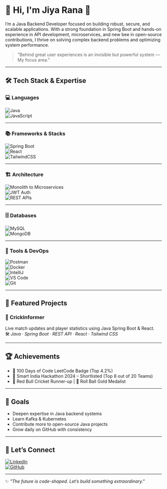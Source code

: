 # 🚀  Hi, I'm Jiya Rana  👋

I’m a Java Backend Developer focused on building robust, secure, and scalable applications. With a strong foundation in Spring Boot and hands-on experience in API development, microservices, and new bee in open-source contributions, I thrive on solving complex backend problems and optimizing system performance.

> "Behind great user experiences is an invisible but powerful system — My focus area."

---

## 🛠️ Tech Stack & Expertise

### 💻 Languages  
![Java](https://img.shields.io/badge/Java-ED8B00?style=for-the-badge&logo=openjdk&logoColor=white)  
![JavaScript](https://img.shields.io/badge/JavaScript-F7DF1E?style=for-the-badge&logo=javascript&logoColor=black)

---

### 📚 Frameworks & Stacks  
![Spring Boot](https://img.shields.io/badge/Spring%20Boot-6DB33F?style=for-the-badge&logo=spring-boot&logoColor=white)  
![React](https://img.shields.io/badge/React-20232A?style=for-the-badge&logo=react&logoColor=61DAFB)  
![TailwindCSS](https://img.shields.io/badge/Tailwind_CSS-38B2AC?style=for-the-badge&logo=tailwind-css&logoColor=white)

---

### 🏗️ Architecture  
![Monolith to Microservices](https://img.shields.io/badge/Monolith→Microservices-blueviolet?style=for-the-badge)  
![JWT Auth](https://img.shields.io/badge/JWT%20Authentication-orange?style=for-the-badge)  
![REST APIs](https://img.shields.io/badge/RESTful%20API-lightgrey?style=for-the-badge)

---

### 🗄️ Databases  
![MySQL](https://img.shields.io/badge/MySQL-4479A1?style=for-the-badge&logo=mysql&logoColor=white)  
![MongoDB](https://img.shields.io/badge/MongoDB-4EA94B?style=for-the-badge&logo=mongodb&logoColor=white)

---

### 🧰 Tools & DevOps  
![Postman](https://img.shields.io/badge/Postman-FF6C37?style=for-the-badge&logo=postman&logoColor=white)  
![Docker](https://img.shields.io/badge/Docker-2496ED?style=for-the-badge&logo=docker&logoColor=white)  
![IntelliJ](https://img.shields.io/badge/IntelliJ%20IDEA-000000?style=for-the-badge&logo=intellijidea&logoColor=white)  
![VS Code](https://img.shields.io/badge/VS%20Code-007ACC?style=for-the-badge&logo=visual-studio-code&logoColor=white)  
![Git](https://img.shields.io/badge/Git-F05032?style=for-the-badge&logo=git&logoColor=white)

---

## 🚀 Featured Projects

### 🎯 **CrickInformer**  
Live match updates and player statistics using Java Spring Boot & React.  
🛠️ *Java · Spring Boot · REST API · React · Tailwind CSS*



---

## 🏆 Achievements  
- 🏅 100 Days of Code LeetCode Badge (Top 4.2%)  
- 🥇 Smart India Hackathon 2024 – Shortlisted (Top 8 out of 20 Teams)  
- 🥈 Red Bull Cricket Runner-up | 🥇 Roll Ball Gold Medalist

---

## 📌 Goals  
- Deepen expertise in Java backend systems  
- Learn Kafka & Kubernetes  
- Contribute more to open-source Java projects  
- Grow daily on GitHub with consistency  

---

## 🤝 Let’s Connect  
[![LinkedIn](https://img.shields.io/badge/LinkedIn-0A66C2?style=for-the-badge&logo=linkedin&logoColor=white)](https://www.linkedin.com/in/jiya-rana)  
[![GitHub](https://img.shields.io/badge/GitHub-181717?style=for-the-badge&logo=github&logoColor=white)](https://github.com/yourusername)  

---

✨ _"The future is code-shaped. Let’s build something extraordinary."_  
